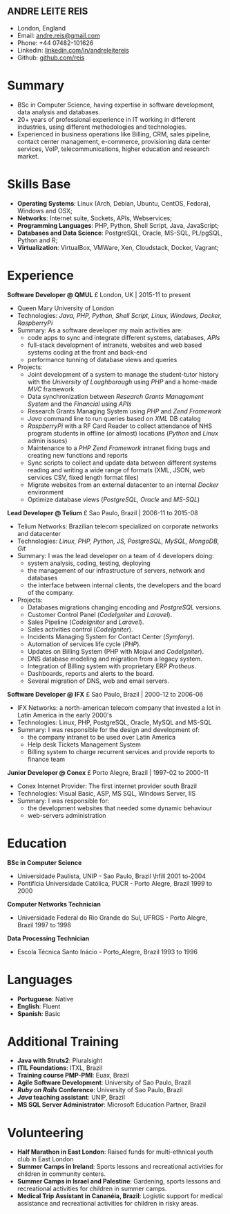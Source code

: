 ## ANDRE LEITE REIS

- London, England
- Email: andre.reis@gmail.com
- Phone: +44 07482-101626
- Linkedin: [linkedin.com/in/andreleitereis](https://linkedin.com/in/andreleitereis)
- Github: [github.com/reis](https://github.com/reis)

# Summary

- BSc in Computer Science, having expertise in software development, data analysis and databases.
- 20+ years of professional experience in IT working in different industries, using different methodologies and technologies.
- Experienced in business operations like Billing, CRM, sales pipeline, contact center management, e-commerce, provisioning data center services, VoIP, telecommunications, higher education and research market.

# Skills Base

- **Operating Systems**: Linux (Arch, Debian, Ubuntu, CentOS, Fedora), Windows and OSX;
- **Networks**: Internet suite, Sockets, APIs, Webservices;
- **Programming Languages**: PHP, Python, Shell Script, Java, JavaScript;
- **Databases and Data Science**: PostgreSQL, Oracle, MS-SQL, PL/pgSQL, Python and R;
- **Virtualization**: VirtualBox, VMWare, Xen, Cloudstack, Docker, Vagrant;

# Experience

**Software Developer @ QMUL**     £     London, UK | 2015-11 to present

- Queen Mary University of London
- Technologies: _Java, PHP, Python, Shell Script, Linux, Windows, Docker, RaspberryPi_
- Summary: As a software developer my main activities are:
  - code apps to sync and integrate different systems, databases, _APIs_
  - full-stack development of intranets, websites and web based systems coding at the front and back-end
  - performance tunning of database views and queries
- Projects:
  - Joint development of a system to manage the student-tutor history with the _University of Loughborough_ using _PHP_ and a home-made _MVC_ framework
  - Data synchronization between _Research Grants Management System_ and the _Financial_ using _APIs_
  - Research Grants Managing System using _PHP_ and _Zend Framework_
  - _Java_ command line to run queries based on _XML_ DB catalog
  - _RaspberryPi_ with a RF Card Reader to collect attendance of NHS program students in offline (or almost) locations (_Python_ and _Linux_       admin issues)
  - Maintenance to a _PHP Zend Framework_ intranet fixing bugs and creating new functions and reports
  - Sync scripts to collect and update data between different systems reading and writing a wide range of formats (XML, JSON, web services      CSV, fixed length format files)
  - Migrate websites from an external datacenter to an internal _Docker_ environment
  - Optimize database views (_PostgreSQL, Oracle_ and _MS-SQL_)

**Lead Developer @ Telium**  £  Sao Paulo, Brazil | 2006-11 to 2015-08

- Telium Networks: Brazilian telecom specialized on corporate networks and datacenter
- Technologies: _Linux, PHP, Python, JS, PostgreSQL, MySQL, MongoDB, Git_
- Summary: I was the lead developer on a team of 4 developers doing:
  - system analysis, coding, testing, deploying
  - the management of our infrastructure of servers, network and databases
  - the interface between internal clients, the developers and the board of the company.
- Projects:
  - Databases migrations changing encoding and _PostgreSQL_ versions.
  - Customer Control Panel (_CodeIgniter_ and _Laravel_).
  - Sales Pipeline (_CodeIgniter_ and _Laravel_).
  - Sales activities control (_CodeIgniter_).
  - Incidents Managing System for Contact Center (_Symfony_).
  - Automation of services life cycle (_PHP_).
  - Updates on Billing System (PHP with Mojavi and _CodeIgniter_).
  - DNS database modeling and migration from a legacy system.
  - Integration of Billing system with proprietary ERP _Protheus_.
  - Dashboards, reports and alerts to the board.
  - Several migration of DNS, web and email servers.

**Software Developer @ IFX**  £  Sao Paulo, Brazil | 2000-12 to 2006-06

- IFX Networks: a north-american telecom company that invested a lot in Latin America in the early 2000's
- Technologies: Linux, PHP, PostgreSQL, Oracle, MySQL and MS-SQL
- Summary: I was responsible for the design and development of:
  - the company intranet to be used over Latin America
  - Help desk Tickets Management System
  - Billing system to charge recurrent services and provide reports to finance team

**Junior Developer @ Conex**  £  Porto Alegre, Brazil | 1997-02 to 2000-11

- Conex Internet Provider: The first internet provider south Brazil
- Technologies: Visual Basic, ASP, MS SQL, Windows Server, IIS
- Summary: I was responsible for:
  - the development websites that needed some dynamic behaviour
  - web-servers administration

# Education

**BSc in Computer Science**

- Universidade Paulista, UNIP - Sao Paulo, Brazil
  \hfill 2001 to-2004
- Pontifícia Universidade Católica, PUCR - Porto Alegre, Brazil
  1999 to 2000

**Computer Networks Technician**

- Universidade Federal do Rio Grande do Sul, UFRGS - Porto Alegre, Brazil
  1997 to 1998

**Data Processing Technician**

- Escola Técnica Santo Inácio - Porto_Alegre, Brazil
  1993 to 1996

# Languages

- **Portuguese**: Native
- **English**: Fluent
- **Spanish**: Basic

# Additional Training

- **Java with Struts2**: Pluralsight
- **ITIL Foundations**: ITXL, Brazil
- **Training course PMP-PMI**: Euax, Brazil
- **Agile Software Development**: University of Sao Paulo, Brazil
- **_Ruby on Rails_ Conference**: University of Sao Paulo, Brazil
- **_Java_ teaching assistant**: UNIP, Brazil
- **MS SQL Server Administrator**: Microsoft Education Partner, Brazil

# Volunteering

- **Half Marathon in East London**: Raised funds for multi-ethnical youth club in East London
- **Summer Camps in Ireland**: Sports lessons and recreational activities for children in community centers.
- **Summer Camps in Israel and Palestine**: Gardening, sports lessons and recreational activities for children in summer camps.
- **Medical Trip Assistant in Cananéia, Brazil**: Logistic support for medical assistance and recreational activities for children in risky areas.
